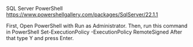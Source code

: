 SQL Server PowerShell
https://www.powershellgallery.com/packages/SqlServer/22.1.1


First, Open PowerShell with Run as Administrator.
Then, run this command in PowerShell
Set-ExecutionPolicy -ExecutionPolicy RemoteSigned
After that type Y and press Enter.
